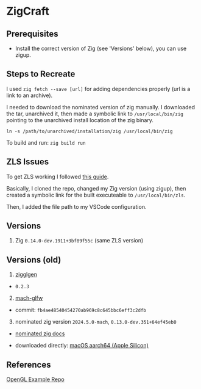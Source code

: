 # ZigCraft

## Prerequisites

- Install the correct version of Zig (see 'Versions' below), you can use zigup.

## Steps to Recreate

I used `zig fetch --save [url]` for adding dependencies properly (url is a link to an archive).

I needed to download the nominated version of zig manually. I downloaded the tar, unarchived it, then made a symbolic link to `/usr/local/bin/zig` pointing to the unarchived install location of the zig binary.

```
ln -s /path/to/unarchived/installation/zig /usr/local/bin/zig
```

To build and run: `zig build run`

## ZLS Issues

To get ZLS working I followed [this guide](https://ziggit.dev/t/zls-not-working-with-imported-raylib/3986/3).

Basically, I cloned the repo, changed my Zig version (using zigup), then created a symbolic link for the built executeable to `/usr/local/bin/zls`.

Then, I added the file path to my VSCode configuration.

## Versions

1. Zig `0.14.0-dev.1911+3bf89f55c` (same ZLS version)

## Versions (old)

1. [zigglgen](https://github.com/castholm/zigglgen/releases)

- `0.2.3`

2. [mach-glfw](https://github.com/slimsag/mach-glfw)

- commit: `fb4ae48540454270ab969c8c645bbc6eff3c2dfb`

3. nominated zig version `2024.5.0-mach`, `0.13.0-dev.351+64ef45eb0`

- [nominated zig docs](https://machengine.org/docs/nominated-zig/)

- downloaded directly: [macOS aarch64 (Apple Silicon)](zig-macos-aarch64-0.13.0-dev.351+64ef45eb0.tar.xz)

## References

[OpenGL Example Repo](https://github.com/slimsag/mach-glfw-opengl-example/tree/main)
